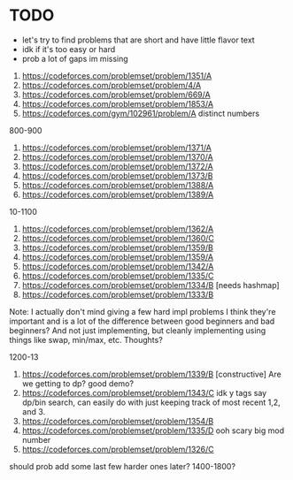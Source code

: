 # TODO

- let's try to find problems that are short and have little flavor text
- idk if it's too easy or hard
- prob a lot of gaps im missing

1. https://codeforces.com/problemset/problem/1351/A
2. https://codeforces.com/problemset/problem/4/A
3. https://codeforces.com/problemset/problem/669/A
4. https://codeforces.com/problemset/problem/1853/A
5. https://codeforces.com/gym/102961/problem/A distinct numbers

800-900

1. https://codeforces.com/problemset/problem/1371/A
1. https://codeforces.com/problemset/problem/1370/A
1. https://codeforces.com/problemset/problem/1372/A
1. https://codeforces.com/problemset/problem/1373/B
1. https://codeforces.com/problemset/problem/1388/A
1. https://codeforces.com/problemset/problem/1389/A

10-1100

1. https://codeforces.com/problemset/problem/1362/A
1. https://codeforces.com/problemset/problem/1360/C
1. https://codeforces.com/problemset/problem/1359/B
1. https://codeforces.com/problemset/problem/1359/A
1. https://codeforces.com/problemset/problem/1342/A
1. https://codeforces.com/problemset/problem/1335/C
1. https://codeforces.com/problemset/problem/1334/B [needs hashmap]
1. https://codeforces.com/problemset/problem/1333/B

Note: I actually don't mind giving a few hard impl problems I think they're important and is a lot of the difference between good beginners and bad beginners? And not just implementing, but cleanly implementing using things like swap, min/max, etc. Thoughts?

1200-13

1. https://codeforces.com/problemset/problem/1339/B [constructive]
Are we getting to dp? good demo?
1. https://codeforces.com/problemset/problem/1343/C
idk y tags say dp/bin search, can easily do with just keeping track of most recent 1,2, and 3.
1. https://codeforces.com/problemset/problem/1354/B
1. https://codeforces.com/problemset/problem/1335/D
ooh scary big mod number
1. https://codeforces.com/problemset/problem/1326/C

should prob add some last few harder ones later?
1400-1800?

